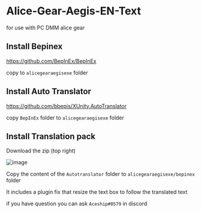 # Alice-Gear-Aegis-EN-Text

for use with PC DMM alice gear

## Install Bepinex
https://github.com/BepInEx/BepInEx

copy to `alicegearaegisexe` folder 


## Install Auto Translator 

https://github.com/bbepis/XUnity.AutoTranslator

copy `BepInEx` folder to `alicegearaegisexe` folder 


## Install Translation pack
Download the zip (top right)

![image](https://user-images.githubusercontent.com/5337323/152638413-4312c6be-f340-48a8-92d4-42786bf0680f.png)

Copy the content of the  `Autotranslator` folder to `alicegearaegisexe/bepinex` folder 

It includes a plugin fix that resize the text box to follow the translated text

if you have question you can ask `Aceship#8579` in discord 
